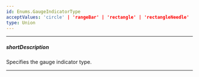 ```yaml
---
id: Enums.GaugeIndicatorType
acceptValues: 'circle' | 'rangeBar' | 'rectangle' | 'rectangleNeedle' | 'rhombus' | 'textCloud' | 'triangleMarker' | 'triangleNeedle' | 'twoColorNeedle'
type: Union
---
```

---
##### shortDescription
Specifies the gauge indicator type.

---
